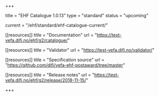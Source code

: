 +++

title = "EHF Catalogue 1.0.13"
type = "standard"
status = "upcoming"

current = "/ehf/standard/ehf-catalogue-current/"

[[resources]]
title = "Documentation"
url = "https://test-vefa.difi.no/ehf/g2/catalogue/"

[[resources]]
title = "Validator"
url = "https://test-vefa.difi.no/validator/"

[[resources]]
title = "Specification source"
url = "https://github.com/difi/vefa-ehf-postaward/tree/master"

[[resources]]
title = "Release notes"
url = "https://test-vefa.difi.no/ehf/g2/release/2018-11-15/"

+++
